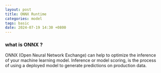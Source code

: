 ```yaml
---
layout: post
title: ONNX Runtime
categories: model
tags: basic
date: 2024-07-19 14:30 +0800
---
```


### what is ONNX ?
ONNX (Open Neural Network Exchange) can help to optimize the inference of your machine learning model.
Inference or model scoring, is the process of using a deployed model to generate predictions on production data.
